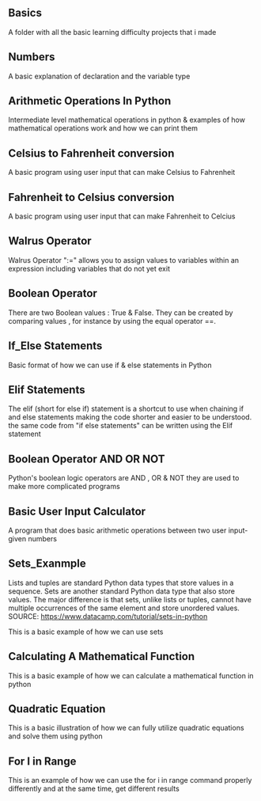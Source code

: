 Basics
------------------------------------------------

A folder with all the basic learning difficulty projects that i made



Numbers
----
A basic explanation of declaration and the variable type


Arithmetic Operations In Python
---
Intermediate level mathematical operations in python & examples of how mathematical operations work and how we can print them

Celsius to Fahrenheit conversion
---
A basic program using user input that can make Celsius to Fahrenheit 


Fahrenheit to Celsius conversion
---
A basic program using user input that can make Fahrenheit to Celcius 



Walrus Operator
---

Walrus Operator ":=" allows you to assign values to variables within an expression including variables that do not yet exit 


Boolean Operator
---

There are two Boolean values : True & False. They can be created by comparing values , for instance by using the equal operator ==.


If_Else Statements
---

Basic format of how we can use if & else statements in Python 



Elif Statements
---

The elif (short for else if) statement is a shortcut to use when chaining if and else statements making the code shorter and easier to be understood. the same code from "if else statements" can be written using the Elif statement


Boolean Operator AND OR NOT
---

Python's boolean logic operators are AND , OR & NOT they are used to make more complicated programs




Basic User Input Calculator
---

A program that does basic arithmetic operations between two user input-given numbers



Sets_Exanmple
---

Lists and tuples are standard Python data types that store values in a sequence. Sets are another standard Python data type that also store values. The major difference is that sets, unlike lists or tuples, cannot have multiple occurrences of the same element and store unordered values.
SOURCE: https://www.datacamp.com/tutorial/sets-in-python

This is a basic example of how we can use sets


Calculating A Mathematical Function
---

This is a basic example of how we can calculate a mathematical function in python



Quadratic Equation
---

This is a basic illustration of how we can fully utilize quadratic equations and solve them using python



For I in Range
---

This is an example of how we can use the for i in range command properly differently and at the same time, get different results
